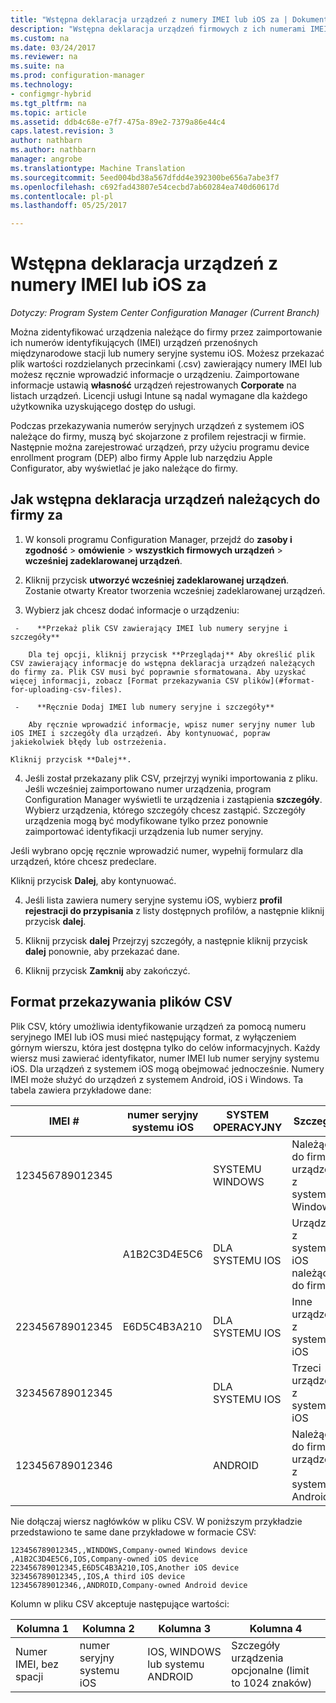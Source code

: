 ```yaml
---
title: "Wstępna deklaracja urządzeń z numery IMEI lub iOS za | Dokumentacja firmy Microsoft"
description: "Wstępna deklaracja urządzeń firmowych z ich numerami IMEI lub iOS za."
ms.custom: na
ms.date: 03/24/2017
ms.reviewer: na
ms.suite: na
ms.prod: configuration-manager
ms.technology:
- configmgr-hybrid
ms.tgt_pltfrm: na
ms.topic: article
ms.assetid: ddb4c68e-e7f7-475a-89e2-7379a86e44c4
caps.latest.revision: 3
author: nathbarn
ms.author: nathbarn
manager: angrobe
ms.translationtype: Machine Translation
ms.sourcegitcommit: 5eed004bd38a567dfdd4e392300be656a7abe3f7
ms.openlocfilehash: c692fad43807e54cecbd7ab60284ea740d60617d
ms.contentlocale: pl-pl
ms.lasthandoff: 05/25/2017

---
```

# <a name="predeclare-devices-with-imei-or-ios-serial-numbers"></a>Wstępna deklaracja urządzeń z numery IMEI lub iOS za

*Dotyczy: Program System Center Configuration Manager (Current Branch)*

Można zidentyfikować urządzenia należące do firmy przez zaimportowanie ich numerów identyfikujących (IMEI) urządzeń przenośnych międzynarodowe stacji lub numery seryjne systemu iOS. Możesz przekazać plik wartości rozdzielanych przecinkami (.csv) zawierający numery IMEI lub możesz ręcznie wprowadzić informacje o urządzeniu.  Zaimportowane informacje ustawią **własność** urządzeń rejestrowanych **Corporate** na listach urządzeń. Licencji usługi Intune są nadal wymagane dla każdego użytkownika uzyskującego dostęp do usługi.  

Podczas przekazywania numerów seryjnych urządzeń z systemem iOS należące do firmy, muszą być skojarzone z profilem rejestracji w firmie. Następnie można zarejestrować urządzeń, przy użyciu programu device enrollment program (DEP) albo firmy Apple lub narzędziu Apple Configurator, aby wyświetlać je jako należące do firmy.

## <a name="how-to-predeclare-corporate-owned-devices"></a>Jak wstępna deklaracja urządzeń należących do firmy za

1.    W konsoli programu Configuration Manager, przejdź do **zasoby i zgodność** > **omówienie** > **wszystkich firmowych urządzeń** > **wcześniej zadeklarowanej urządzeń**.

2.  Kliknij przycisk **utworzyć wcześniej zadeklarowanej urządzeń**. Zostanie otwarty Kreator tworzenia wcześniej zadeklarowanej urządzeń.

3.    Wybierz jak chcesz dodać informacje o urządzeniu:

     -    **Przekaż plik CSV zawierający IMEI lub numery seryjne i szczegóły**

        Dla tej opcji, kliknij przycisk **Przeglądaj** Aby określić plik CSV zawierający informacje do wstępna deklaracja urządzeń należących do firmy za. Plik CSV musi być poprawnie sformatowana. Aby uzyskać więcej informacji, zobacz [Format przekazywania CSV plików](#format-for-uploading-csv-files).

     -    **Ręcznie Dodaj IMEI lub numery seryjne i szczegóły**

        Aby ręcznie wprowadzić informacje, wpisz numer seryjny numer lub iOS IMEI i szczegóły dla urządzeń. Aby kontynuować, popraw jakiekolwiek błędy lub ostrzeżenia.

    Kliknij przycisk **Dalej**.

4. Jeśli został przekazany plik CSV, przejrzyj wyniki importowania z pliku. Jeśli wcześniej zaimportowano numer urządzenia, program Configuration Manager wyświetli te urządzenia i zastąpienia **szczegóły**. Wybierz urządzenia, którego szczegóły chcesz zastąpić. Szczegóły urządzenia mogą być modyfikowane tylko przez ponownie zaimportować identyfikacji urządzenia lub numer seryjny.

  Jeśli wybrano opcję ręcznie wprowadzić numer, wypełnij formularz dla urządzeń, które chcesz predeclare.

  Kliknij przycisk **Dalej**, aby kontynuować.

4. Jeśli lista zawiera numery seryjne systemu iOS, wybierz **profil rejestracji do przypisania** z listy dostępnych profilów, a następnie kliknij przycisk **dalej**.

5. Kliknij przycisk **dalej** Przejrzyj szczegóły, a następnie kliknij przycisk **dalej** ponownie, aby przekazać dane.

6. Kliknij przycisk **Zamknij** aby zakończyć.

## <a name="format-for-uploading-csv-files"></a>Format przekazywania plików CSV

Plik CSV, który umożliwia identyfikowanie urządzeń za pomocą numeru seryjnego IMEI lub iOS musi mieć następujący format, z wyłączeniem górnym wierszu, która jest dostępna tylko do celów informacyjnych. Każdy wiersz musi zawierać identyfikator, numer IMEI lub numer seryjny systemu iOS. Dla urządzeń z systemem iOS mogą obejmować jednocześnie. Numery IMEI może służyć do urządzeń z systemem Android, iOS i Windows. Ta tabela zawiera przykładowe dane:

| IMEI #  | numer seryjny systemu iOS  | SYSTEM OPERACYJNY | Szczegóły |
|------------ |---------------|-----|-----|
| 123456789012345    |   | SYSTEMU WINDOWS | Należące do firmy urządzenia z systemem Windows|
|   | A1B2C3D4E5C6 | DLA SYSTEMU IOS |     Urządzenia z systemem iOS należące do firmy|
| 223456789012345 | E6D5C4B3A210 |   DLA SYSTEMU IOS |     Inne urządzenie z systemem iOS|
| 323456789012345 |        |   DLA SYSTEMU IOS |     Trzeci urządzenia z systemem iOS|
| 123456789012346 |         |   ANDROID |     Należące do firmy urządzenia z systemem Android|

Nie dołączaj wiersz nagłówków w pliku CSV. W poniższym przykładzie przedstawiono te same dane przykładowe w formacie CSV:

```
123456789012345,,WINDOWS,Company-owned Windows device
,A1B2C3D4E5C6,IOS,Company-owned iOS device
223456789012345,E6D5C4B3A210,IOS,Another iOS device
323456789012345,,IOS,A third iOS device
123456789012346,,ANDROID,Company-owned Android device
```

Kolumn w pliku CSV akceptuje następujące wartości:

| Kolumna 1 | Kolumna 2 | Kolumna 3 | Kolumna 4 |
|---|---|---|---|
|Numer IMEI, bez spacji | numer seryjny systemu iOS | IOS, WINDOWS lub systemu ANDROID | Szczegóły urządzenia opcjonalne (limit to 1024 znaków) |

